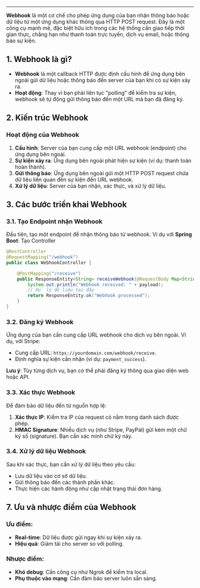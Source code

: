 

---

**Webhook** là một cơ chế cho phép ứng dụng của bạn nhận thông báo hoặc dữ liệu từ một ứng dụng khác thông qua HTTP POST request. Đây là một công cụ mạnh mẽ, đặc biệt hữu ích trong các hệ thống cần giao tiếp thời gian thực, chẳng hạn như thanh toán trực tuyến, dịch vụ email, hoặc thông báo sự kiện.


## **1. Webhook là gì?**

- **Webhook** là một callback HTTP được định cấu hình để ứng dụng bên ngoài gửi dữ liệu hoặc thông báo đến server của bạn khi có sự kiện xảy ra.
- **Hoạt động**: Thay vì bạn phải liên tục "polling" để kiểm tra sự kiện, webhook sẽ tự động gửi thông báo đến một URL mà bạn đã đăng ký.


## **2. Kiến trúc Webhook**

### **Hoạt động của Webhook**

1. **Cấu hình**: Server của bạn cung cấp một URL webhook (endpoint) cho ứng dụng bên ngoài.
2. **Sự kiện xảy ra**: Ứng dụng bên ngoài phát hiện sự kiện (ví dụ: thanh toán hoàn thành).
3. **Gửi thông báo**: Ứng dụng bên ngoài gửi một HTTP POST request chứa dữ liệu liên quan đến sự kiện đến URL webhook.
4. **Xử lý dữ liệu**: Server của bạn nhận, xác thực, và xử lý dữ liệu.


## **3. Các bước triển khai Webhook**

### **3.1. Tạo Endpoint nhận Webhook**

Đầu tiên, tạo một endpoint để nhận thông báo từ webhook. Ví dụ với **Spring Boot**:
Tạo Controller
```java
@RestController
@RequestMapping("/webhook")
public class WebhookController {

    @PostMapping("/receive")
    public ResponseEntity<String> receiveWebhook(@RequestBody Map<String, Object> payload) {
        System.out.println("Webhook received: " + payload);
        // Xử lý dữ liệu tại đây
        return ResponseEntity.ok("Webhook processed");
    }
}

```


### **3.2. Đăng ký Webhook**

Ứng dụng của bạn cần cung cấp URL webhook cho dịch vụ bên ngoài. Ví dụ, với Stripe:

- Cung cấp URL: `https://yourdomain.com/webhook/receive`.
- Định nghĩa sự kiện cần nhận (ví dụ: `payment_success`).

**Lưu ý**: Tùy từng dịch vụ, bạn có thể phải đăng ký thông qua giao diện web hoặc API.



### **3.3. Xác thực Webhook**

Để đảm bảo dữ liệu đến từ nguồn hợp lệ:

1. **Xác thực IP**: Kiểm tra IP của request có nằm trong danh sách được phép.
2. **HMAC Signature**: Nhiều dịch vụ (như Stripe, PayPal) gửi kèm một chữ ký số (signature). Bạn cần xác minh chữ ký này.


### **3.4. Xử lý dữ liệu Webhook**

Sau khi xác thực, bạn cần xử lý dữ liệu theo yêu cầu:

- Lưu dữ liệu vào cơ sở dữ liệu.
- Gửi thông báo đến các thành phần khác.
- Thực hiện các hành động như cập nhật trạng thái đơn hàng.


## **7. Ưu và nhược điểm của Webhook**

### **Ưu điểm**:

- **Real-time**: Dữ liệu được gửi ngay khi sự kiện xảy ra.
- **Hiệu quả**: Giảm tải cho server so với polling.

### **Nhược điểm**:

- **Khó debug**: Cần công cụ như Ngrok để kiểm tra local.
- **Phụ thuộc vào mạng**: Cần đảm bảo server luôn sẵn sàng.